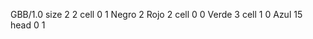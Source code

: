 <gs-board> GBB/1.0
size 2 2
cell 0 1 Negro 2 Rojo 2 
cell 0 0 Verde 3 
cell 1 0 Azul 15 
head 0 1
 </gs-board>